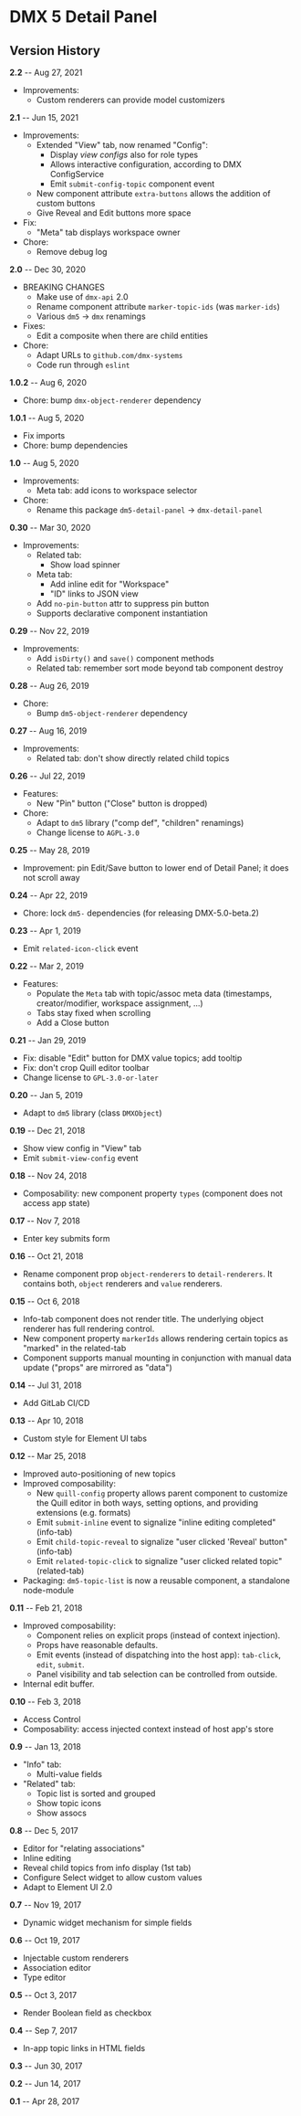 # DMX 5 Detail Panel

## Version History

**2.2** -- Aug 27, 2021

* Improvements:
    * Custom renderers can provide model customizers

**2.1** -- Jun 15, 2021

* Improvements:
    * Extended "View" tab, now renamed "Config":
        * Display *view configs* also for role types
        * Allows interactive configuration, according to DMX ConfigService
        * Emit `submit-config-topic` component event
    * New component attribute `extra-buttons` allows the addition of custom buttons
    * Give Reveal and Edit buttons more space
* Fix:
    * "Meta" tab displays workspace owner
* Chore:
    * Remove debug log

**2.0** -- Dec 30, 2020

* BREAKING CHANGES
    * Make use of `dmx-api` 2.0
    * Rename component attribute `marker-topic-ids` (was `marker-ids`)
    * Various `dm5` -> `dmx` renamings
* Fixes:
    * Edit a composite when there are child entities
* Chore:
    * Adapt URLs to `github.com/dmx-systems`
    * Code run through `eslint`

**1.0.2** -- Aug 6, 2020

* Chore: bump `dmx-object-renderer` dependency

**1.0.1** -- Aug 5, 2020

* Fix imports
* Chore: bump dependencies

**1.0** -- Aug 5, 2020

* Improvements:
    * Meta tab: add icons to workspace selector
* Chore:
    * Rename this package `dm5-detail-panel` -> `dmx-detail-panel`

**0.30** -- Mar 30, 2020

* Improvements:
    * Related tab:
        * Show load spinner
    * Meta tab:
        * Add inline edit for "Workspace"
        * "ID" links to JSON view
    * Add `no-pin-button` attr to suppress pin button
    * Supports declarative component instantiation

**0.29** -- Nov 22, 2019

* Improvements:
    * Add `isDirty()` and `save()` component methods
    * Related tab: remember sort mode beyond tab component destroy

**0.28** -- Aug 26, 2019

* Chore:
    * Bump `dm5-object-renderer` dependency

**0.27** -- Aug 16, 2019

* Improvements:
    * Related tab: don't show directly related child topics

**0.26** -- Jul 22, 2019

* Features:
    * New "Pin" button ("Close" button is dropped)
* Chore:
    * Adapt to `dm5` library ("comp def", "children" renamings)
    * Change license to `AGPL-3.0`

**0.25** -- May 28, 2019

* Improvement: pin Edit/Save button to lower end of Detail Panel; it does not scroll away

**0.24** -- Apr 22, 2019

* Chore: lock `dm5-` dependencies (for releasing DMX-5.0-beta.2)

**0.23** -- Apr 1, 2019

* Emit `related-icon-click` event

**0.22** -- Mar 2, 2019

* Features:
    * Populate the `Meta` tab with topic/assoc meta data (timestamps, creator/modifier, workspace assignment, ...)
    * Tabs stay fixed when scrolling
    * Add a Close button

**0.21** -- Jan 29, 2019

* Fix: disable "Edit" button for DMX value topics; add tooltip
* Fix: don't crop Quill editor toolbar
* Change license to `GPL-3.0-or-later`

**0.20** -- Jan 5, 2019

* Adapt to `dm5` library (class `DMXObject`)

**0.19** -- Dec 21, 2018

* Show view config in "View" tab
* Emit `submit-view-config` event

**0.18** -- Nov 24, 2018

* Composability: new component property `types` (component does not access app state)

**0.17** -- Nov 7, 2018

* Enter key submits form

**0.16** -- Oct 21, 2018

* Rename component prop `object-renderers` to `detail-renderers`. It contains both, `object` renderers and `value` renderers.

**0.15** -- Oct 6, 2018

* Info-tab component does not render title. The underlying object renderer has full rendering control.
* New component property `markerIds` allows rendering certain topics as "marked" in the related-tab
* Component supports manual mounting in conjunction with manual data update ("props" are mirrored as "data")

**0.14** -- Jul 31, 2018

* Add GitLab CI/CD

**0.13** -- Apr 10, 2018

* Custom style for Element UI tabs

**0.12** -- Mar 25, 2018

* Improved auto-positioning of new topics
* Improved composability:
    * New `quill-config` property allows parent component to customize the Quill editor in both ways, setting options, and providing extensions (e.g. formats)
    * Emit `submit-inline` event to signalize "inline editing completed" (info-tab)
    * Emit `child-topic-reveal` to signalize "user clicked 'Reveal' button" (info-tab)
    * Emit `related-topic-click` to signalize "user clicked related topic" (related-tab)
* Packaging: `dm5-topic-list` is now a reusable component, a standalone node-module

**0.11** -- Feb 21, 2018

* Improved composability:
    * Component relies on explicit props (instead of context injection).
    * Props have reasonable defaults.
    * Emit events (instead of dispatching into the host app): `tab-click`, `edit`, `submit`.
    * Panel visibility and tab selection can be controlled from outside.
* Internal edit buffer.

**0.10** -- Feb 3, 2018

* Access Control
* Composability: access injected context instead of host app's store

**0.9** -- Jan 13, 2018

* "Info" tab:
    * Multi-value fields
* "Related" tab:
    * Topic list is sorted and grouped
    * Show topic icons
    * Show assocs

**0.8** -- Dec 5, 2017

* Editor for "relating associations"
* Inline editing
* Reveal child topics from info display (1st tab)
* Configure Select widget to allow custom values
* Adapt to Element UI 2.0

**0.7** -- Nov 19, 2017

* Dynamic widget mechanism for simple fields

**0.6** -- Oct 19, 2017

* Injectable custom renderers
* Association editor
* Type editor

**0.5** -- Oct 3, 2017

* Render Boolean field as checkbox

**0.4** -- Sep 7, 2017

* In-app topic links in HTML fields

**0.3** -- Jun 30, 2017

**0.2** -- Jun 14, 2017

**0.1** -- Apr 28, 2017
